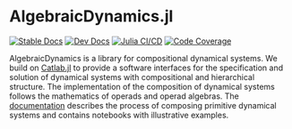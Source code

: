 # AlgebraicDynamics.jl

[![Stable Docs](https://img.shields.io/badge/docs-stable-blue.svg)](https://algebraicjulia.github.io/AlgebraicDynamics.jl/stable)
[![Dev Docs](https://img.shields.io/badge/docs-dev-blue.svg)](https://algebraicjulia.github.io/AlgebraicDynamics.jl/dev)
[![Julia CI/CD](https://github.com/AlgebraicJulia/AlgebraicDynamics.jl/actions/workflows/julia_ci.yml/badge.svg)](https://github.com/AlgebraicJulia/AlgebraicDynamics.jl/actions/workflows/julia_ci.yml)
[![Code Coverage](https://codecov.io/gh/AlgebraicJulia/AlgebraicDynamics.jl/branch/master/graph/badge.svg)](https://codecov.io/gh/AlgebraicJulia/AlgebraicDynamics.jl)

AlgebraicDynamics is a library for compositional dynamical systems. We build on [Catlab.jl](https://algebraicjulia.github.io/Catlab.jl/dev/) to provide a software interfaces for the specification and solution of dynamical systems with compositional and hierarchical structure. The implementation of the composition of dynamical systems follows the mathematics of operads and operad algebras. The [documentation](https://algebraicjulia.github.io/AlgebraicDynamics.jl/dev/) describes the process of composing primitive dynamical systems and contains notebooks with illustrative examples.

